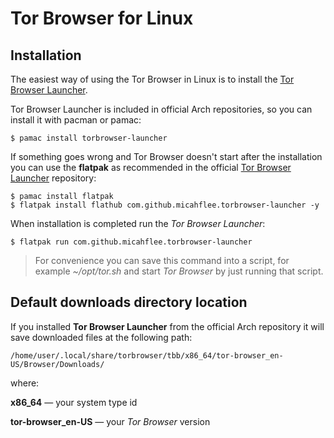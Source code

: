 
# Tor Browser for Linux

## Installation

The easiest way of using the Tor Browser in Linux is to install the [Tor Browser Launcher](https://github.com/micahflee/torbrowser-launcher).

Tor Browser Launcher is included in official Arch repositories, so you can install it with pacman or pamac:

    $ pamac install torbrowser-launcher

If something goes wrong and Tor Browser doesn't start after the installation you can use the **flatpak** as recommended in the official [Tor Browser Launcher](https://github.com/micahflee/torbrowser-launcher#installing) repository:

    $ pamac install flatpak
    $ flatpak install flathub com.github.micahflee.torbrowser-launcher -y

When installation is completed run the *Tor Browser Launcher*:
    
    $ flatpak run com.github.micahflee.torbrowser-launcher

>For convenience you can save this command into a script, for example *~/opt/tor.sh* and start *Tor Browser* by just running that script.

## Default downloads directory location

If you installed **Tor Browser Launcher** from the official Arch repository it will save downloaded files at the following path:

    /home/user/.local/share/torbrowser/tbb/x86_64/tor-browser_en-US/Browser/Downloads/

where:

**x86_64** — your system type id 

**tor-browser_en-US** — your *Tor Browser* version

